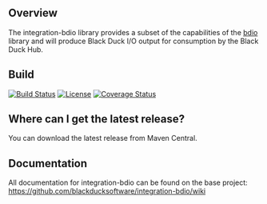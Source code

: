 ## Overview ##
The integration-bdio library provides a subset of the capabilities of the [bdio](https://github.com/blackducksoftware/bdio) library and will produce Black Duck I/O output for consumption by the Black Duck Hub.

## Build ##
[![Build Status](https://travis-ci.org/blackducksoftware/integration-bdio.svg?branch=master)](https://travis-ci.org/blackducksoftware/integration-bdio)
[![License](https://img.shields.io/badge/License-Apache%202.0-blue.svg)](https://opensource.org/licenses/Apache-2.0)
[![Coverage Status](https://coveralls.io/repos/github/blackducksoftware/integration-bdio/badge.svg?branch=master)](https://coveralls.io/github/blackducksoftware/integration-bdio?branch=master)

## Where can I get the latest release? ##
You can download the latest release from Maven Central.

## Documentation ##
All documentation for integration-bdio can be found on the base project:  https://github.com/blackducksoftware/integration-bdio/wiki

